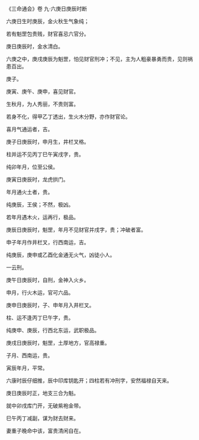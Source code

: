 《三命通会》卷 九·六庚日庚辰时断

六庚日生时庚辰，金火秋生气象纯；

若有魁罡包贵贱，财官喜忌六官分。

庚日庚辰时，金水清白。

六庚之中，庚戌庚辰为魁罡，怕见财官刑冲；不见，主为人粗豪暴勇而贵，见则祸患百出。

庚子。

庚寅、庚午、庚申，喜见财官。

生秋月，为人秀丽，不贵则富。

若身不化，得甲乙丁透出，生火木分野，亦作财官论。

喜月气通运者，吉。

庚子日庚辰时，申月生，井栏叉格。

柱并运不见丙丁巳午寅戌字，贵。

纯卯年月，位至公侯。

庚寅日庚辰时，龙虎拱门。

年月通火土者，贵。

纯庚辰，王侯；不然，极凶。

若年月遇木火，运再行，极品。

庚辰日庚辰时，魁罡，年月不见财官并戌字，贵；冲破者富。

申子年月作井栏叉，行西南运，吉。

纯庚辰，庚申或乙酉化金通无火气，凶徒小人。

一云刑。

庚午日庚辰时，自刑，金神入火乡。

申月，行火木运，官可六品。

庚申日庚辰时，子、申年月入井栏叉。

柱、运不逢丙丁巳午字，贵。

纯庚申、庚辰，行西北东运，武职极品。

庚戌日庚辰时，魁罡，土厚地方，官高禄重。

子月、西南运，贵。

寅辰年月，平常。

六康时辰仔细推，辰中印库钥匙开；四柱若有冲刑字，安然福禄自天来。

庚日庚辰时正，地支三合为魁。

就中卯戌库门开，无破紫袍金带。

巳午丙丁减副，谋为财去财来。

妻重子晚命中该，富贵清闲自在。

